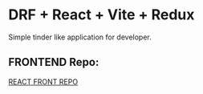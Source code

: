 #  DRF + React + Vite + Redux

Simple tinder like application for developer.

## FRONTEND Repo:

[REACT FRONT REPO](https://github.com/HosneMubarak/devTinder-UI)
